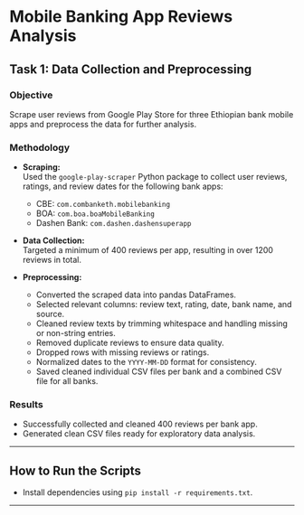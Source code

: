 # Mobile Banking App Reviews Analysis

## Task 1: Data Collection and Preprocessing

### Objective
Scrape user reviews from Google Play Store for three Ethiopian bank mobile apps and preprocess the data for further analysis.

### Methodology

- **Scraping:**  
  Used the `google-play-scraper` Python package to collect user reviews, ratings, and review dates for the following bank apps:  
  - CBE: `com.combanketh.mobilebanking`  
  - BOA: `com.boa.boaMobileBanking`  
  - Dashen Bank: `com.dashen.dashensuperapp`  

- **Data Collection:**  
  Targeted a minimum of 400 reviews per app, resulting in over 1200 reviews in total.

- **Preprocessing:**  
  - Converted the scraped data into pandas DataFrames.  
  - Selected relevant columns: review text, rating, date, bank name, and source.  
  - Cleaned review texts by trimming whitespace and handling missing or non-string entries.  
  - Removed duplicate reviews to ensure data quality.  
  - Dropped rows with missing reviews or ratings.  
  - Normalized dates to the `YYYY-MM-DD` format for consistency.  
  - Saved cleaned individual CSV files per bank and a combined CSV file for all banks.

### Results

- Successfully collected and cleaned 400 reviews per bank app.  
- Generated clean CSV files ready for exploratory data analysis.

---

## How to Run the Scripts

- Install dependencies using `pip install -r requirements.txt`.  

---

